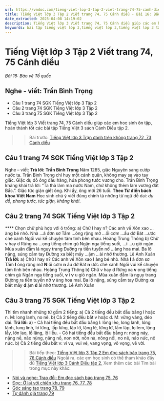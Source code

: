 ```yaml
---
url: https://vndoc.com/tieng-viet-lop-3-tap-2-viet-trang-74-75-canh-dieu-291017
title: Tiếng Việt lớp 3 Tập 2 Viết trang 74, 75 Cánh diều - Bài 16: Bảo vệ Tổ quốc - VnDoc.com
date_extracted: 2025-04-08 14:19:02
description: Tiếng Việt lớp 3 Viết trang 74, 75 Cánh diều giúp các em học sinh ôn tập, củng cố kiến thức môn Tiếng Việt lớp 3. Mời các em cùng tham khảo.
keywords: bài tập tiếng việt lớp 3,tiếng việt lớp 3,tiếng việt lớp 3 tập 2,bài tập tiếng việt lớp 3 tập 2,tiếng việt 3 tập 2,tiếng việt lớp 3 cánh diều,tiếng việt 3 cánh diều,tiếng việt lớp 3 tập 2 cánh diều,tiếng việt lớp 3 cd,tiếng việt 3 cánh diều tập 2,Viết trang 74,soạn bài Viết trang 74,soạn bài Viết trang 74 cánh diều
---
```


# Tiếng Việt lớp 3 Tập 2 Viết trang 74, 75 Cánh diều
 _Bài 16: Bảo vệ Tổ quốc_
## Nghe - viết: Trần Bình Trọng
  * Câu 1 trang 74 SGK Tiếng Việt lớp 3 Tập 2
  * Câu 2 trang 74 SGK Tiếng Việt lớp 3 Tập 2
  * Câu 3 trang 75 SGK Tiếng Việt lớp 3 Tập 2

Tiếng Việt lớp 3 Viết trang 74, 75 Cánh diều giúp các em hoc sinh ôn tập, hoàn thành tốt các bài tập Tiếng Việt 3  sách Cánh Diều tập 2.
>> Bài trước: [Tiếng Việt lớp 3 Trận đánh trên không trang 72, 73 Cánh diều](<https://vndoc.com/tieng-viet-lop-3-tran-danh-tren-khong-trang-72-73-canh-dieu-290969>)
## **Câu 1 trang 74 SGK Tiếng Việt lớp 3 Tập 2**
Nghe – viết:
**Trả lời:**
**Trần Bình Trọng**
Năm 1285, giặc Nguyên sang cướp nước ta. Trần Bình Trọng chỉ huy một cánh quân, không may sa vào tay giặc. Giặc dụ dỗ ông đầu hàng, hứa phong tước vương cho. Trần Bình Trọng khảng khái trả lời: “Ta thà làm ma nước Nam, chứ không thèm làm vương đất Bắc.”. Giặc tức giận giết ông. Khi ấy, ông mới 26 tuổi.
**Theo Từ điển bách khoa Việt Nam**
Học sinh chú ý viết đúng chính tả những từ ngữ dễ dai: _dụ dỗ, phong tước, tức giận, khảng khái_.
## **Câu 2 trang 74 SGK Tiếng Việt lớp 3 Tập 2**
**** Chọn chữ phù hợp với ô trống:
a\) Chữ l hay n?
Các anh về
Xôn xao …àng bé nhỏ.
Nhà …á đơn sơ
Tấm …òng rộng mở
…ồi cơm …ấu dở
Bát …ước chè xanh
Ngồi vui kể chuyện tâm tình bên nhau.
Hoàng Trung Thông
b\) Chữ v hay d
Rừng xa …ọng tiếng chim gù
Ngân nga tiếng suối, …i …u gió ngàn.
Mùa xuân đẫm lá ngụy trang
Đường ra tiền tuyến nở …àng hoa mai.
Ba lô nặng, súng cầm tay
Đường xa biết mấy …ặm …ài nhớ thương.
Lê Anh Xuân
**Trả lời:**
a\) Chữ l hay n?
Các anh về
Xôn xao **l** àng bé nhỏ.
Nhà **l** á đơn sơ
Tấm **l** òng rộng mở
**N** ồi cơm **n** ấu dở
Bát **n** ước chè xanh
Ngồi vui kể chuyện tâm tình bên nhau.
Hoàng Trung Thông
b\) Chữ v hay d
Rừng xa **v** ọng tiếng chim gù
Ngân nga tiếng suối, **v** i **v** u gió ngàn.
Mùa xuân đẫm lá ngụy trang
Đường ra tiền tuyến nở **v** àng hoa mai.
Ba lô nặng, súng cầm tay
Đường xa biết mấy **d** ặm **d** ài nhớ thương.
Lê Anh Xuân
## **Câu 3 trang 75 SGK Tiếng Việt lớp 3 Tập 2**
Thi tìm nhanh những từ gồm 2 tiếng:
a\) Cả 2 tiếng đều bắt đầu bằng l hoặc n. M: long lanh, no nê.
b\) Cả 2 tiếng đều bắt v hoặc d. M: vững vàng, dẻo dai.
**Trả lời:**
a\) - Cả hai tiếng đều bắt đầu bằng l: lỏng lẻo, long lanh, lóng lánh, lung linh, lơ lửng, lấp lửng, lập lờ, lặng lẽ, lững lờ, lấm láp, lọ lem, lộng lẫy, lớn lao, lố lăng, lộ liễu.
\- Có hai tiếng đều bắt đầu bằng n: nóng nảy, nặng nề, não nùng, năng nổ, non nớt, nõn nà, nông nổi, no nê, náo nức, nô nức.
b\) Cả 2 tiếng đều bắt v: vi vu, vui vẻ, vang vọng, vô vọng, vẽ vời.
>> Bài tiếp theo: [Tiếng Việt lớp 3 Tập 2 Em đọc sách báo trang 75, 76 Cánh diều](<https://vndoc.com/tieng-viet-lop-3-tap-2-em-doc-sach-bao-trang-75-76-canh-dieu-291018>)
Ngoài ra, các em học sinh có thể tham khảo đầy đủ [Tiếng Việt lớp 3 Cánh Diều tập 2.](<https://vndoc.com/tieng-viet-lop-3-cd-tap2>)
Xem thêm các bài Tìm bài trong mục này khác:
  * [Nói và nghe: Trao đổi: Em đọc sách báo trang 75, 76](</tieng-viet-lop-3-tap-2-em-doc-sach-bao-trang-75-76-canh-dieu-291018>)
  * [Đọc: Ở lại với chiến khu trang 76, 77, 78](</tap-doc-lop-3-o-lai-voi-chien-khu-140747>)
  * [Góc sáng tạo trang 78, 79](</tieng-viet-lop-3-tap-2-goc-sang-tao-trang-78-79-canh-dieu-291021>)
  * [Tự đánh giá trang 79](</tieng-viet-lop-3-tap-2-tu-danh-gia-trang-79-canh-dieu-291023>)

